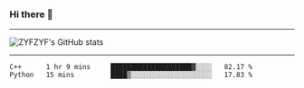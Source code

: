 ### Hi there 👋

-------

<!--

- 🔭 I’m currently working on ...
- 🌱 I’m currently learning Rust
- 👯 I’m looking to collaborate on ...
- 🤔 I’m looking for help with ...
- 💬 Ask me about ...
- 📫 How to reach me: ...
- 😄 Pronouns: ...
- ⚡ Fun fact: ...

-------
-->

![ZYFZYF's GitHub stats](https://github-readme-stats.vercel.app/api?username=ZYFZYF)


-------

<!--START_SECTION:waka-->

```text
C++      1 hr 9 mins     ████████████████████▓░░░░   82.17 %
Python   15 mins         ████▒░░░░░░░░░░░░░░░░░░░░   17.83 %
```

<!--END_SECTION:waka-->


